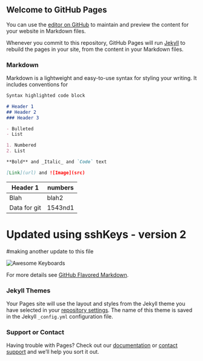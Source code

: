 ## Welcome to GitHub Pages

You can use the [editor on GitHub](https://github.com/jermsanchez/jermsanchez-stareast17/edit/master/README.md) to maintain and preview the content for your website in Markdown files.

Whenever you commit to this repository, GitHub Pages will run [Jekyll](https://jekyllrb.com/) to rebuild the pages in your site, from the content in your Markdown files.

### Markdown

Markdown is a lightweight and easy-to-use syntax for styling your writing. It includes conventions for

```markdown
Syntax highlighted code block

# Header 1
## Header 2
### Header 3

- Bulleted
- List

1. Numbered
2. List

**Bold** and _Italic_ and `Code` text

[Link](url) and ![Image](src)
```

|Header 1| numbers|
|--------|--------|
|Blah| blah2| 
|Data for git | 1543nd1 |

# Updated using sshKeys - version 2
#making another update to this file

![Awesome Keyboards](https://massdrop-s3.imgix.net/product-images/magicforce-68-key-mini-mechanical-keyboard/MD-21938_20160622124549_bc41b1d6a2f11eaf.jpg?auto=format&fm=jpg&fit=crop&w=473&dpr=1)

For more details see [GitHub Flavored Markdown](https://guides.github.com/features/mastering-markdown/).

### Jekyll Themes

Your Pages site will use the layout and styles from the Jekyll theme you have selected in your [repository settings](https://github.com/jermsanchez/jermsanchez-stareast17/settings). The name of this theme is saved in the Jekyll `_config.yml` configuration file.

### Support or Contact

Having trouble with Pages? Check out our [documentation](https://help.github.com/categories/github-pages-basics/) or [contact support](https://github.com/contact) and we’ll help you sort it out.
